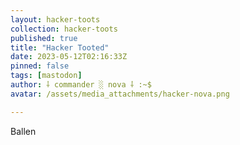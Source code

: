 ```yaml
---
layout: hacker-toots
collection: hacker-toots
published: true
title: "Hacker Tooted"
date: 2023-05-12T02:16:33Z
pinned: false
tags: [mastodon]
author: ⸸ commander ░ nova ⸸ :~$
avatar: /assets/media_attachments/hacker-nova.png

---
```


<p>Ballen</p>


